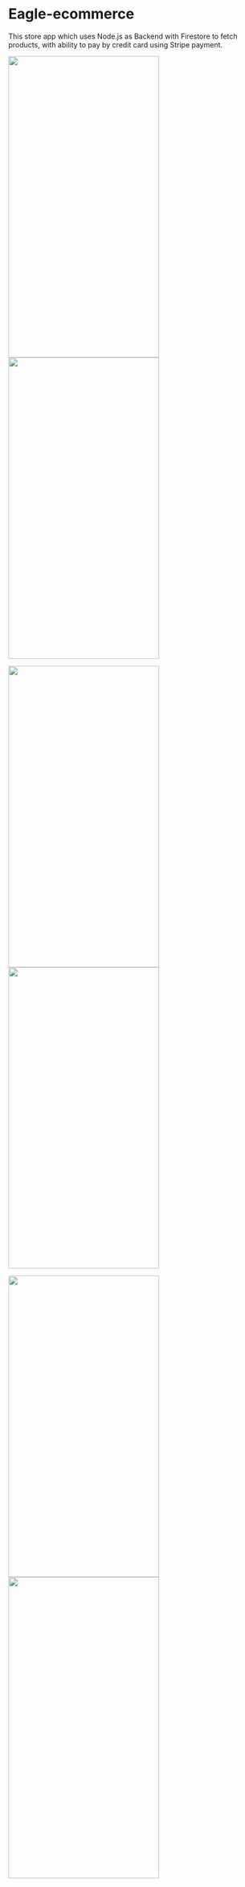 # Eagle-ecommerce
This store app which uses Node.js as Backend with Firestore to fetch products, with ability to pay by credit card using Stripe payment.

<img src="https://user-images.githubusercontent.com/69890404/147201173-b71493c7-5d06-4fdd-a1f3-1a22d186cf81.png" width="300" height="600" />     <img src="https://user-images.githubusercontent.com/69890404/147201220-e6767e29-5c63-42e1-bf60-2e32d0136705.png" width="300" height="600" /> 

<img src="https://user-images.githubusercontent.com/69890404/147889124-b9da564e-8c53-4ed6-83a1-4047a39dddf1.png" width="300" height="600" />     <img src="https://user-images.githubusercontent.com/69890404/147201618-4eb8c22f-23c1-4a8a-bed5-38c1df00b07c.png" width="300" height="600" />
 
<img src="https://user-images.githubusercontent.com/69890404/147201932-803a44d8-8382-496b-aff8-325fd6ca793c.png" width="300" height="600" />  <img src="https://user-images.githubusercontent.com/69890404/147889118-5ece0a2e-3bde-4537-bff7-690fa74a0728.png" width="300" height="600" />

